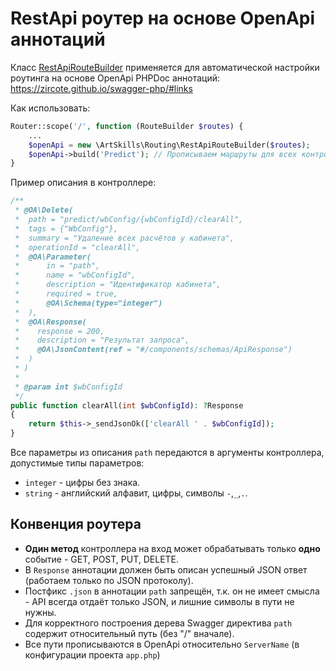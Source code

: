 # RestApi роутер на основе OpenApi аннотаций

Класс [RestApiRouteBuilder](RestApiRouteBuilder.php) применяется для автоматической настройки роутинга на основе
OpenApi PHPDoc аннотаций: https://zircote.github.io/swagger-php/#links

Как использовать:

```php
Router::scope('/', function (RouteBuilder $routes) {
    ...
    $openApi = new \ArtSkills\Routing\RestApiRouteBuilder($routes);
    $openApi->build('Predict'); // Прописываем маршруты для всех контроллеров в папке Controller/Predict, а также его подпапок
}
```

Пример описания в контроллере:

```php
/**
 * @OA\Delete(
 *  path = "predict/wbConfig/{wbConfigId}/clearAll",
 *  tags = {"WbConfig"},
 *  summary = "Удаление всех расчётов у кабинета",
 *  operationId = "clearAll",
 *  @OA\Parameter(
 *      in = "path",
 *      name = "wbConfigId",
 *      description = "Идентификатор кабинета",
 *      required = true,
 *      @OA\Schema(type="integer")
 *  ),
 *  @OA\Response(
 *    response = 200,
 *    description = "Результат запроса",
 *    @OA\JsonContent(ref = "#/components/schemas/ApiResponse")
 *  )
 * )
 *
 * @param int $wbConfigId
 */
public function clearAll(int $wbConfigId): ?Response
{
    return $this->_sendJsonOk(['clearAll ' . $wbConfigId]);
}
```

Все параметры из описания `path` передаются в аргументы контроллера, допустимые типы параметров:

- `integer` - цифры без знака.
- `string` - английский алфавит, цифры, символы `-`,`_`,`.`.

## Конвенция роутера

- **Один метод** контроллера на вход может обрабатывать только **одно** событие - GET, POST, PUT, DELETE.
- В `Response` аннотации должен быть описан успешный JSON ответ (работаем только по JSON протоколу).
- Постфикс `.json` в аннотации `path` запрещён, т.к. он не имеет смысла - API всегда отдаёт только JSON, и лишние
  символы в пути не
  нужны.
- Для корректного построения дерева Swagger директива `path` содержит относительный путь (без "/" вначале).
- Все пути прописываются в OpenApi относительно `ServerName` (в конфигурации проекта `app.php`)
